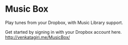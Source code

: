 # Music Box

Play tunes from your Dropbox, with Music Library support.

Get started by signing in with your Dropbox account here. http://venkatagiri.me/MusicBox/

